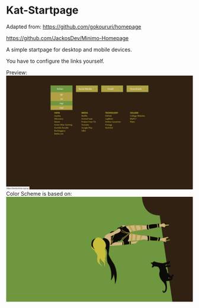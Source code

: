 Kat-Startpage
=============
Adapted from:
  https://github.com/gokoururi/homepage
  
  https://github.com/JackosDev/Minimo-Homepage
  
A simple startpage for desktop and mobile devices.

You have to configure the links yourself.

Preview: 
![Alt text](/preview.png)
Color Scheme is based on:
![Alt text](/gravityrush.png)
